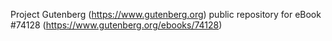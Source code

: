 Project Gutenberg (https://www.gutenberg.org) public repository for eBook #74128 (https://www.gutenberg.org/ebooks/74128)

